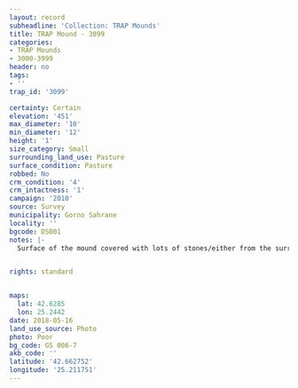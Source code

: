 ```yaml
---
layout: record
subheadline: 'Collection: TRAP Mounds'
title: TRAP Mound - 3099
categories:
- TRAP Mounds
- 3000-3999
header: no
tags:
- ''
trap_id: '3099'

certainty: Certain
elevation: '451'
max_diameter: '10'
min_diameter: '12'
height: '1'
size_category: Small
surrounding_land_use: Pasture
surface_condition: Pasture
robbed: No
crm_condition: '4'
crm_intactness: '1'
campaign: '2010'
source: Survey
municipality: Gorno Sahrane
locality: ''
bgcode: DS001
notes: |-
  Surface of the mound covered with lots of stones/either from the surrounding pasture or from the mound.


rights: standard


maps:
  lat: 42.6285
  lon: 25.2442
date: 2018-05-16
land_use_source: Photo
photo: Poor
bg_code: GS 006-7
akb_code: ''
latitude: '42.662752'
longitude: '25.211751'
---
```

